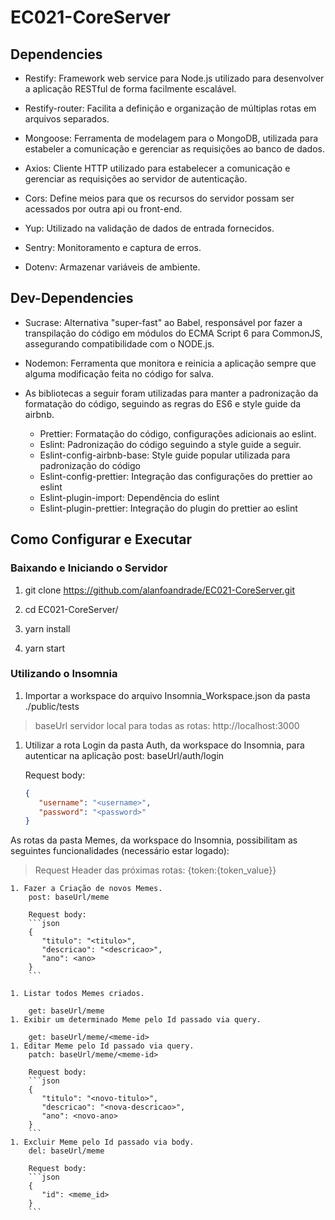 # EC021-CoreServer

## Dependencies

- Restify: Framework web service para Node.js utilizado para desenvolver a aplicação RESTful de forma facilmente escalável.

- Restify-router: Facilita a definição e organização de múltiplas rotas em arquivos separados.

- Mongoose: Ferramenta de modelagem para o MongoDB, utilizada para estabeler a comunicação e gerenciar as requisições ao banco de dados.

- Axios: Cliente HTTP utilizado para estabelecer a comunicação e gerenciar as requisições ao servidor de autenticação.

- Cors: Define meios para que os recursos do servidor possam ser acessados por outra api ou front-end.

- Yup: Utilizado na validação de dados de entrada fornecidos.

- Sentry: Monitoramento e captura de erros.

- Dotenv: Armazenar variáveis de ambiente.


## Dev-Dependencies

- Sucrase: Alternativa "super-fast" ao Babel, responsável por fazer a transpilação do código em módulos do ECMA Script 6 para CommonJS, assegurando compatibilidade com o NODE.js.

- Nodemon: Ferramenta que monitora e reinicia a aplicação sempre que alguma modificação feita no código for salva.

- As bibliotecas a seguir foram utilizadas para manter a padronização da formatação do código, seguindo as regras do ES6 e style guide da airbnb.
    - Prettier: Formatação do código, configurações adicionais ao eslint.
    - Eslint: Padronização do código seguindo a style guide a seguir.
    - Eslint-config-airbnb-base: Style guide popular utilizada para padronização do código
    - Eslint-config-prettier: Integração das configurações do prettier ao eslint
    - Eslint-plugin-import: Dependência do eslint
    - Eslint-plugin-prettier: Integração do plugin do prettier ao eslint

## Como Configurar e Executar

### Baixando e Iniciando o Servidor
1. git clone https://github.com/alanfoandrade/EC021-CoreServer.git

1. cd EC021-CoreServer/

1. yarn install

1. yarn start

### Utilizando o Insomnia

1. Importar a workspace do arquivo Insomnia_Workspace.json da pasta ./public/tests
  
> baseUrl servidor local para todas as rotas: http://localhost:3000
   
1. Utilizar a rota Login da pasta Auth, da workspace do Insomnia, para autenticar na aplicação
    post: baseUrl/auth/login
    
    Request body:
    ```json
    {
       "username": "<username>",
       "password": "<password>"
    }
    ```


As rotas da pasta Memes, da workspace do Insomnia, possibilitam as seguintes funcionalidades (necessário estar logado):

  > Request Header das próximas rotas: {token:{token_value}} 
  
    1. Fazer a Criação de novos Memes.
        post: baseUrl/meme
        
        Request body:
        ```json
        {
           "titulo": "<titulo>",
           "descricao": "<descricao>",
           "ano": <ano>
        }
        ```

    1. Listar todos Memes criados.
        
        get: baseUrl/meme
    1. Exibir um determinado Meme pelo Id passado via query.
        
        get: baseUrl/meme/<meme-id>
    1. Editar Meme pelo Id passado via query.
        patch: baseUrl/meme/<meme-id>
        
        Request body:
        ```json
        {
           "titulo": "<novo-titulo>",
           "descricao": "<nova-descricao>",
           "ano": <novo-ano>
        }
        ```
    1. Excluir Meme pelo Id passado via body.
        del: baseUrl/meme
        
        Request body:
        ```json
        {
           "id": <meme_id>
        }
        ```

